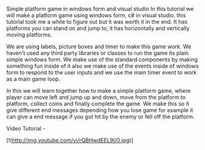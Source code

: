 Simple platform game in windows form and visual studio
In this tutorial we will make a platform game using windows form, c# in visual studio. this tutorial took me a while to figure out but it was worth it in the end. It has platforms you can stand on and jump to, it has horizontally and vertically moving platforms.

We are using labels, picture boxes and timer to make this game work. We haven't used any third party libraries or classes to run the game its plain simple windows form. We make use of the standard components by making something fun inside of it also we make use of the events inside of windows form to respond to the user inputs and we use the main timer event to work as a main game loop. 

In this we will learn together how to make a simple platform game, where player can move left and jump up and down, move from the platform to platform, collect coins and finally complete the game. We make this so it give different end messages depending how you lose game for example it can give a end message if you got hit by the enemy or fell off the platform.

Video Tutorial - 

[!(http://img.youtube.com/vi/rQBHwdEEL9I/0.jpg)]

 


